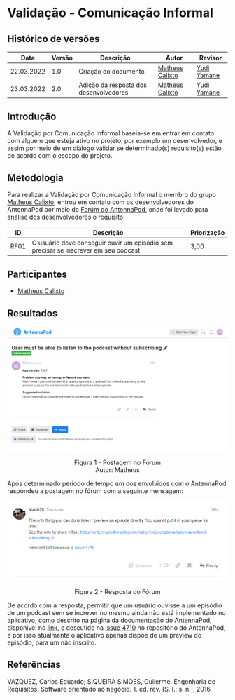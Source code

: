 # Validação - Comunicação Informal

## Histórico de versões
| Data       | Versão | Descrição                              | Autor                                            | Revisor                                     |
| ---------- | ------ | -------------------------------------- | ------------------------------------------------ | ------------------------------------------- |
| 22.03.2022 | 1.0    | Criação do documento                   | [Matheus Calixto](https://github.com/matheuscvp) | [Yudi Yamane](https://github.com/yudi-azvd) |
| 23.03.2022 | 2.0    | Adição da resposta dos desenvolvedores | [Matheus Calixto](https://github.com/matheuscvp) | [Yudi Yamane](https://github.com/yudi-azvd) |

## Introdução

A Validação por Comunicação Informal baseia-se em entrar em contato com alguém que esteja ativo no projeto, por exemplo um desenvolvedor, e assim por meio de um diálogo validar se determinado(s) requisito(s) estão de acordo com o escopo do projeto.

## Metodologia

Para realizar a Validação por Comunicação Informal o membro do grupo [Matheus Calixto](https://github.com/matheuscvp), entrou em contato com os desenvolvedores do AntennaPod por meio do [Forúm do AntennaPod](https://forum.antennapod.org), onde foi levado para análise dos desenvolvedores o requisito:

| ID   | Descrição                                                                           | Priorização |
| ---- | ----------------------------------------------------------------------------------- | ----------- |
| RF01 | O usuário deve conseguir ouvir um episódio sem precisar se inscrever em seu podcast | 3,00        |

## Participantes

- [Matheus Calixto](https://github.com/matheuscvp)

## Resultados

![Postagem no Fórum](../../img/Forum-AntennaPod.png)
<p align = "center"> 
Figura 1 - Postagem no Fórum <br>
Autor: Matheus
</p>

Após determinado periodo de tempo um dos envolvidos com o AntennaPod respondeu a postagem no fórum com a seguinte mensagem:

![Resposta do Fórum](../../img/resposta-AntennaPod.png)
<p align = "center"> 
Figura 2 - Resposta do Fórum
</p>

De acordo com a resposta, permitir que um usuário ouvisse a um episódio de um podcast sem se increver no mesmo ainda não está implementado no aplicativo, como descrito na página da documentação do AntennaPod, disponivel no [link](https://antennapod.org/documentation/subscriptions/listening-without-subscribing), e descutido na [issue 4710](https://github.com/AntennaPod/AntennaPod/issues/4710) no repositório do AntennaPod, e por isso atualmente o aplicativo apenas dispõe de um preview do episódio, para um não inscrito.

## Referências

VAZQUEZ, Carlos Eduardo; SIQUEIRA SIMÕES, Guilerme. Engenharia de Requisitos: Software orientado ao negócio. 1. ed. rev. [S. l.: s. n.], 2016.